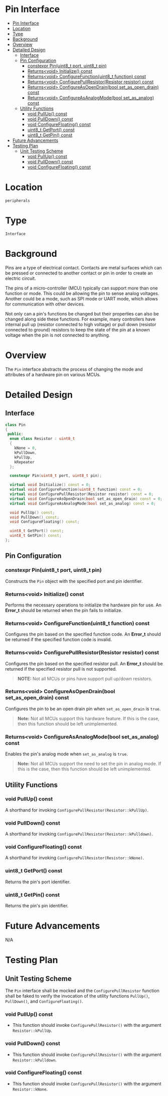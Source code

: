 # Pin Interface

- [Pin Interface](#pin-interface)
- [Location](#location)
- [Type](#type)
- [Background](#background)
- [Overview](#overview)
- [Detailed Design](#detailed-design)
  - [Interface](#interface)
  - [Pin Configuration](#pin-configuration)
    - [constexpr Pin(uint8_t port, uint8_t pin)](#constexpr-pinuint8t-port-uint8t-pin)
    - [Returns&lt;void> Initialize() const](#returnsvoid-initialize-const)
    - [Returns&lt;void> ConfigureFunction(uint8_t function) const](#returnsvoid-ConfigureFunctionuint8t-function-const)
    - [Returns&lt;void> ConfigurePullResistor(Resistor resistor) const](#returnsvoid-ConfigurePullResistorresistor-resistor-const)
    - [Returns&lt;void> ConfigureAsOpenDrain(bool set_as_open_drain) const](#returnsvoid-ConfigureAsOpenDrainbool-ConfigureAsOpenDrain-const)
    - [Returns&lt;void> ConfigureAsAnalogMode(bool set_as_analog) const](#returnsvoid-ConfigureAsAnalogModebool-setasanalog-const)
  - [Utility Functions](#utility-functions)
    - [void PullUp() const](#void-pullup-const)
    - [void PullDown() const](#void-pulldown-const)
    - [void ConfigureFloating() const](#void-ConfigureFloating-const)
    - [uint8_t GetPort() const](#uint8t-getport-const)
    - [uint8_t GetPin() const](#uint8t-getpin-const)
- [Future Advancements](#future-advancements)
- [Testing Plan](#testing-plan)
  - [Unit Testing Scheme](#unit-testing-scheme)
    - [void PullUp() const](#void-pullup-const-1)
    - [void PullDown() const](#void-pulldown-const-1)
    - [void ConfigureFloating() const](#void-ConfigureFloating-const-1)

# Location
`peripherals`

# Type
`Interface`

# Background
Pins are a type of electrical contact. Contacts are metal surfaces which can be
pressed or connected to another contact or pin in order to create an electric
circuit.

The pins of a micro-controller (MCU) typically can support more than one
function or mode. This could be allowing the pin to sense analog voltages.
Another could be a mode, such as SPI mode or UART mode, which allows for
communication with other devices.

Not only can a pin's functions be changed but their properties can also be
changed along side these functions. For example, many controllers have internal
pull up (resistor connected to high voltage) or pull down (resistor connected to
ground) resistors to keep the state of the pin at a known voltage when the pin
is not connected to anything.

# Overview
The `Pin` interface abstracts the process of changing the mode and attributes of
a hardware pin on various MCUs.

# Detailed Design

## Interface
```c++
class Pin
{
 public:
  enum class Resistor : uint8_t
  {
    kNone = 0,
    kPullDown,
    kPullUp,
    kRepeater
  };

  constexpr Pin(uint8_t port, uint8_t pin);

  virtual void Initialize() const = 0;
  virtual void ConfigureFunction(uint8_t function) const = 0;
  virtual void ConfigurePullResistor(Resistor resistor) const = 0;
  virtual void ConfigureAsOpenDrain(bool set_as_open_drain) const = 0;
  virtual void ConfigureAsAnalogMode(bool set_as_analog) const = 0;

  void PullUp() const;
  void PullDown() const;
  void ConfigureFloating() const;

  uint8_t GetPort() const;
  uint8_t GetPin() const;
};
```

## Pin Configuration

### constexpr Pin(uint8_t port, uint8_t pin)
Constructs the `Pin` object with the specified port and pin identifier.

### Returns&lt;void> Initialize() const
Performs the necessary operations to initialize the hardware pin for use. An
**Error_t** should be returned when the pin fails to initialize.

### Returns&lt;void> ConfigureFunction(uint8_t function) const
Configures the pin based on the specified function code. An **Error_t** should
be returned if the specified function code is invalid.

### Returns&lt;void> ConfigurePullResistor(Resistor resistor) const
Configures the pin based on the specified resistor pull. An **Error_t** should
be returned if the specified resistor pull is not supported.

> **NOTE:** Not all MCUs or pins have support pull up/down resistors.

### Returns&lt;void> ConfigureAsOpenDrain(bool set_as_open_drain) const
Configures the pin to be an open drain pin when `set_as_open_drain` is `true`.

> **Note:** Not all MCUs support this hardware feature. If this is the case,
> then this function should be left unimplemented.

### Returns&lt;void> ConfigureAsAnalogMode(bool set_as_analog) const
Enables the pin's analog mode when `set_as_analog` is `true`.

> **Note:** Not all MCUs support the need to set the pin in analog mode. If this
> is the case, then this function should be left unimplemented.

## Utility Functions

### void PullUp() const
A shorthand for invoking `ConfigurePullResistor(Resistor::kPullUp)`.

### void PullDown() const
A shorthand for invoking `ConfigurePullResistor(Resistor::kPulldown)`.

### void ConfigureFloating() const
A shorthand for invoking `ConfigurePullResistor(Resistor::kNone)`.

### uint8_t GetPort() const
Returns the pin's port identifier.

### uint8_t GetPin() const
Returns the pin's pin identifier.

# Future Advancements
N/A

# Testing Plan

## Unit Testing Scheme
The `Pin` interface shall be mocked and the `ConfigurePullResistor` function shall be faked to
verify the invocation of the utility functions `PullUp()`, `PullDown()`,
and `ConfigureFloating()`.

### void PullUp() const
- This function should invoke `ConfigurePullResistor()` with the argument `Resistor::kPullUp`.

### void PullDown() const
- This function should invoke `ConfigurePullResistor()` with the argument
  `Resistor::kPulldown`.

### void ConfigureFloating() const
- This function should invoke `ConfigurePullResistor()` with the argument `Resistor::kNone`.
